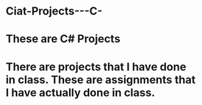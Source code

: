 # Ciat-Projects---C-
# These are C# Projects

# There are projects that I have done in class.  These are assignments that I have actually done in class.  
